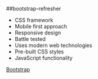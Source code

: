 ##bootstrap-refresher

* CSS framework
* Mobile first approach
* Responsive design
* Battle tested
* Uses modern web technologies
* Pre-built CSS styles
* JavaScript functionality


[Bootstrap](http://getbootstrap.com/)
